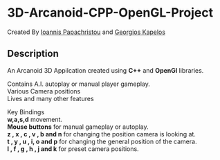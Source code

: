 # 3D-Arcanoid-CPP-OpenGL-Project
Created By [Ioannis Papachristou](https://github.com/dit18146) and [Georgios Kapelos](https://github.com/GiwrgosKapelos)

## Description

An Arcanoid 3D Appilcation created using **C++** and **OpenGl** libraries.  
  
Contains A.I. autoplay or manual player gameplay.  
Various Camera positions  
Lives and many other features  
  
Key Bindings  
**w,a,s,d** movement.      
**Mouse buttons** for manual gameplay or autoplay.  
**z , x , c , v , b and n** for changing the position camera is looking at.  
**t , y , u , i, o and p** for changing the general position of the camera.  
**l , f , g , h , j and k** for preset camera positions.  
 
